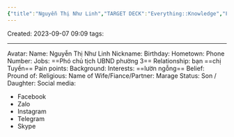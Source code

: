 ```yaml
---
{"title":"Nguyễn Thị Như Linh","TARGET DECK":"Everything::Knowledge","FILE TAGS":"people","author":[],"type":null,"category":null,"related":["[[Thông tin về người khác]]"],"word-count":null,"dg-publish":true,"dg-hide":true,"tags":["people"],"aliases":[],"permalink":"/4-resource/people/nguyen-thi-nhu-linh/","hide":true,"dgPassFrontmatter":true}
---
```


Created:  2023-09-07  09:09
tags: 

---

Avatar:
Name: Nguyễn Thị Như Linh
Nickname: 
Birthday: 
Hometown: 
Phone Number: 
Jobs: ==Phó chủ tịch UBND phường 3==
Relationship: bạn ==chị Tuyền==
Pain points: 
Background: 
Interests: ==lườn ngỗng==
Belief:
Pround of: 
Religious: 
Name of Wife/Fiance/Partner:
Marage Status: 
Son / Daughter: 
Social media:
 - Facebook
 - Zalo
 - Instagram
 - Telegram
 - Skype
<!--ID: 1694048518217-->

